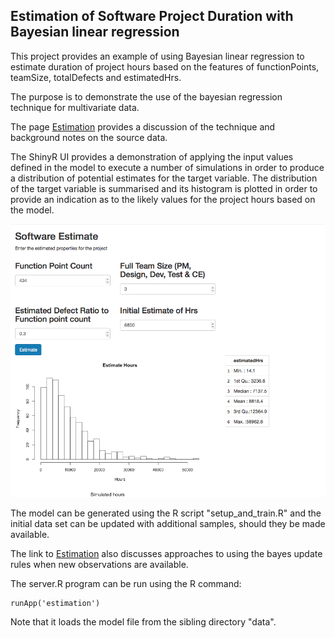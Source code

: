 ## Estimation of Software Project Duration with Bayesian linear regression

This project provides an example of using Bayesian linear regression to estimate 
duration of project hours based on the features of functionPoints, teamSize, totalDefects and estimatedHrs.

The purpose is to demonstrate the use of the bayesian regression technique for multivariate data.

The page [Estimation](estimation.pdf) provides a discussion of the technique and background notes on the source data.

The ShinyR UI provides a demonstration of applying the input values defined in the model to execute 
a number of simulations in order to produce a distribution of potential estimates for the target variable.
The distribution of the target variable is summarised and its histogram is plotted in order to provide an
indication as to the likely values for the project hours based on the model.

![UI Screenshot](ui_screenshot.png)

The model can be generated using the R script "setup_and_train.R" and the initial data set can be updated with
additional samples, should they be made available.

The link to [Estimation](estimation.pdf) also discusses approaches to using the bayes update rules when new observations are available.

The server.R program can be run using the R command:

```
runApp('estimation')
```

Note that it loads the model file from the sibling directory "data".
